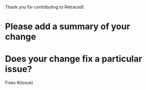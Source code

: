 Thank you for contributing to Retraced!

# Please add a summary of your change

# Does your change fix a particular issue?

Fixes #(issue)

